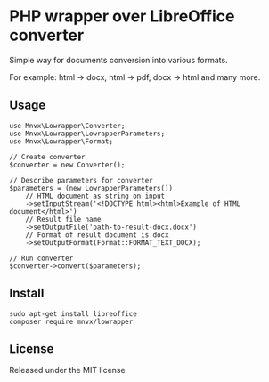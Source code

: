 # PHP wrapper over LibreOffice converter
Simple way for documents conversion into various formats.

For example: html -> docx, html -> pdf, docx -> html and many more.

## Usage

```
use Mnvx\Lowrapper\Converter;
use Mnvx\Lowrapper\LowrapperParameters;
use Mnvx\Lowrapper\Format;

// Create converter
$converter = new Converter();

// Describe parameters for converter
$parameters = (new LowrapperParameters())
    // HTML document as string on input
    ->setInputStream('<!DOCTYPE html><html>Example of HTML document</html>')
    // Result file name
    ->setOutputFile('path-to-result-docx.docx')
    // Format of result document is docx
    ->setOutputFormat(Format::FORMAT_TEXT_DOCX);

// Run converter
$converter->convert($parameters);
```

## Install

```
sudo apt-get install libreoffice
composer require mnvx/lowrapper
```

## License

Released under the MIT license